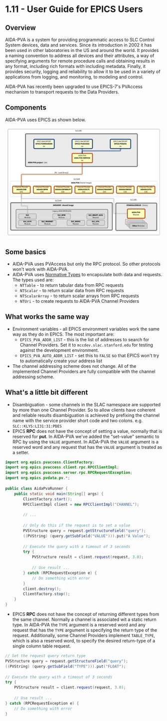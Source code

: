 # 1.11 - User Guide for EPICS Users

## Overview

AIDA-PVA is a system for providing programmatic access to SLC Control System devices, data and services. Since its
introduction in 2002 it has been used in other laboratories in the US and around the world. It provides a naming
convention to address all devices and their attributes, a way of specifying arguments for remote procedure calls and
obtaining results in any format, including rich formats with including metadata. Finally, it provides security, logging
and reliability to allow it to be used in a variety of applications from logging, and monitoring, to modeling and
control.

AIDA-PVA has recently been upgraded to use EPICS-7's PVAccess mechanism to transport requests to the Data Providers.

## Components

AIDA-PVA uses EPICS as shown below.

![EPICS in AIDA-PVA](images/aida-pva-system-components.png)

## Some basics

- AIDA-PVA uses PVAccess but only the RPC protocol. So other protocols won't work with AIDA-PVA.
- AIDA-PVA uses [Normative Types](2_2_Normative_Types.md) to encapsulate both data and requests. The types used are:
    - `NTTable` - to return tabular data from RPC requests
    - `NTScalar` - to return scalar data from RPC requests
    - `NTScalarArray` - to return scalar arrays from RPC requests
    - `NTUri` - to create requests to AIDA-PVA Channel Providers

## What works the same way

- Environment variables - all EPICS environment variables work the same way as they do in EPICS. The most important are:
    - `EPICS_PVA_ADDR_LIST` - this is the list of addresses to search for Channel Providers. Set it
      to `mccdev.slac.stanford.edu` for testing against the development environment.
    - `EPICS_PVA_AUTO_ADDR_LIST` - set this to `FALSE` so that EPICS won't try to automatically create your address list
- The channel addressing scheme does not change. All of the implemented Channel Providers are fully compatible with the
  channel addressing scheme.

## What's a little bit different

- Disambiguation - some channels in the SLAC namespace are supported by more than one Channel Provider. So to allow
  clients have coherent and reliable results disambiguation is achieved by prefixing the channel name with the service
  provider short code and two colons. e.g. `SLC::KLYS:LI31:31:PDES`
- EPICS **RPC** does not have the concept of setting a value, normally that is reserved for **put**. In AIDA-PVA we've
  added the "set-value" semantic to RPC by using the `VALUE` argument. In AIDA-PVA the `VALUE` argument is a reserved
  word and any request that has the `VALUE` argument is treated as a setter.
```java
import org.epics.pvaccess.ClientFactory;
import org.epics.pvaccess.client.rpc.RPCClientImpl;
import org.epics.pvaccess.server.rpc.RPCRequestException;
import org.epics.pvdata.pv.*;
 
public class AidaPvaRunner {
    public static void main(String[] args) {
        ClientFactory.start();
        RPCClientImpl client = new RPCClientImpl("CHANNEL");
        
        // ...
      
        // Only do this if the request is to set a value
        PVStructure query = request.getStructureField("query");
        ((PVString) (query.getSubField("VALUE"))).put("A Value");
        
        // Execute the query with a timeout of 3 seconds
        try {
            PVStructure result = client.request(request, 3.0);
 
            // Use result ...
        } catch (RPCRequestException e) {
            // Do something with error
        }
        client.destroy();
        ClientFactory.stop();
    }
}
```
- EPICS **RPC** does not have the concept of returning different types from the same channel. Normally a channel is
  associated wit a static return type.  In AIDA-PVA the `TYPE` argument is a reserved word and any request that has
  the `TYPE` argument is specifying the return type of the request. Additionally, some Channel Providers
  implement `TABLE_TYPE`, which is also a reserved word, to specify the desired return-type of a single column table
  request.  
```java
// Set the request query return type
PVStructure query = request.getStructureField("query");
((PVString) (query.getSubField("TYPE"))).put("FLOAT");

// Execute the query with a timeout of 3 seconds
try {
    PVStructure result = client.request(request, 3.0);

    // Use result ...
} catch (RPCRequestException e) {
    // Do something with error
}
```
